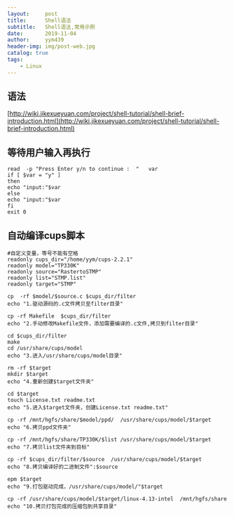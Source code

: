 ```yaml
---
layout:     post
title:      Shell语法
subtitle:   Shell语法,常用示例
date:       2019-11-04
author:     yym439
header-img: img/post-web.jpg
catalog: true
tags:
    - Linux
---
```

## 语法

[http://wiki.jikexueyuan.com/project/shell-tutorial/shell-brief-introduction.html](http://wiki.jikexueyuan.com/project/shell-tutorial/shell-brief-introduction.html)

## 等待用户输入再执行

``` shell
read  -p "Press Enter y/n to continue :  "   var
if [ $var = "y" ]
then
echo "input:"$var
else
echo "input:"$var
fi
exit 0
```

## 自动编译cups脚本

```
#自定义变量，等号不能有空格
readonly cups_dir="/home/yym/cups-2.2.1"
readonly model="TP330K"
readonly source="RastertoSTMP"
readonly list="STMP.list"
readonly target="STMP"

cp  -rf $model/$source.c $cups_dir/filter 
echo "1.驱动源码的.c文件拷贝至filter目录"

cp -rf Makefile  $cups_dir/filter
echo "2.手动修改Makefile文件，添加需要编译的.c文件,拷贝到filter目录"

cd $cups_dir/filter
make
cd /usr/share/cups/model
echo "3.进入/usr/share/cups/model目录"

rm -rf $target
mkdir $target
echo "4.重新创建$target文件夹"

cd $target
touch License.txt readme.txt
echo "5.进入$target文件夹，创建License.txt readme.txt"

cp -rf /mnt/hgfs/share/$model/ppd/  /usr/share/cups/model/$target
echo "6.拷贝ppd文件夹"

cp -rf /mnt/hgfs/share/TP330K/$list /usr/share/cups/model/$target
echo "7.拷贝list文件夹到目标"

cp -rf $cups_dir/filter/$source  /usr/share/cups/model/$target
echo "8.拷贝编译好的二进制文件":$source

epm $target
echo "9.打包驱动完成，/usr/share/cups/model/"$target

cp -rf /usr/share/cups/model/$target/linux-4.13-intel  /mnt/hgfs/share
echo "10.拷贝打包完成的压缩包到共享目录"
```

